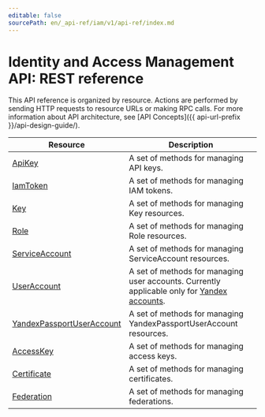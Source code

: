 ```yaml
---
editable: false
sourcePath: en/_api-ref/iam/v1/api-ref/index.md
---
```


# Identity and Access Management API: REST reference
This API reference is organized by resource. Actions are performed by sending HTTP requests to resource URLs or making RPC calls. For more information about API architecture, see [API Concepts]({{ api-url-prefix }}/api-design-guide/).

Resource | Description
--- | ---
[ApiKey](ApiKey/index.md) | A set of methods for managing API keys.
[IamToken](IamToken/index.md) | A set of methods for managing IAM tokens.
[Key](Key/index.md) | A set of methods for managing Key resources.
[Role](Role/index.md) | A set of methods for managing Role resources.
[ServiceAccount](ServiceAccount/index.md) | A set of methods for managing ServiceAccount resources.
[UserAccount](UserAccount/index.md) | A set of methods for managing user accounts. Currently applicable only for [Yandex accounts](/docs/iam/concepts/#passport).
[YandexPassportUserAccount](YandexPassportUserAccount/index.md) | A set of methods for managing YandexPassportUserAccount resources.
[AccessKey](AccessKey/index.md) | A set of methods for managing access keys.
[Certificate](Certificate/index.md) | A set of methods for managing certificates.
[Federation](Federation/index.md) | A set of methods for managing federations.